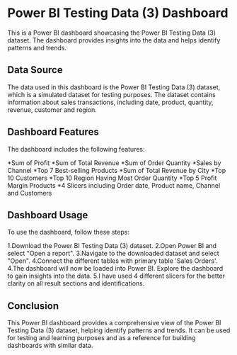 
# Power BI Testing Data (3) Dashboard
This is a Power BI dashboard showcasing the Power BI Testing Data (3) dataset. The dashboard provides insights into the data and helps identify patterns and trends.

## Data Source
The data used in this dashboard is the Power BI Testing Data (3) dataset, which is a simulated dataset for testing purposes. The dataset contains information about sales transactions, including date, product, quantity, revenue, customer and region.

## Dashboard Features
The dashboard includes the following features:

*Sum of Profit
*Sum of Total Revenue
*Sum of Order Quantity
*Sales by Channel
*Top 7 Best-selling Products
*Sum of Total Revenue by City
*Top 10 Customers
*Top 10 Region Having Most Order Quantity
*Top 5 Profit Margin Products
*4 Slicers including Order date, Product name, Channel and Customers

## Dashboard Usage
To use the dashboard, follow these steps:

1.Download the Power BI Testing Data (3) dataset.
2.Open Power BI and select "Open a report".
3.Navigate to the downloaded dataset and select "Open".
4.Connect the different tables with primary table 'Sales Orders'.
4.The dashboard will now be loaded into Power BI. Explore the dashboard to gain insights into the data.
5.I have used 4 different slicers for the better clarity on all result sections and identifications.

## Conclusion
This Power BI dashboard provides a comprehensive view of the Power BI Testing Data (3) dataset, helping identify patterns and trends. It can be used for testing and learning purposes and as a reference for building dashboards with similar data.